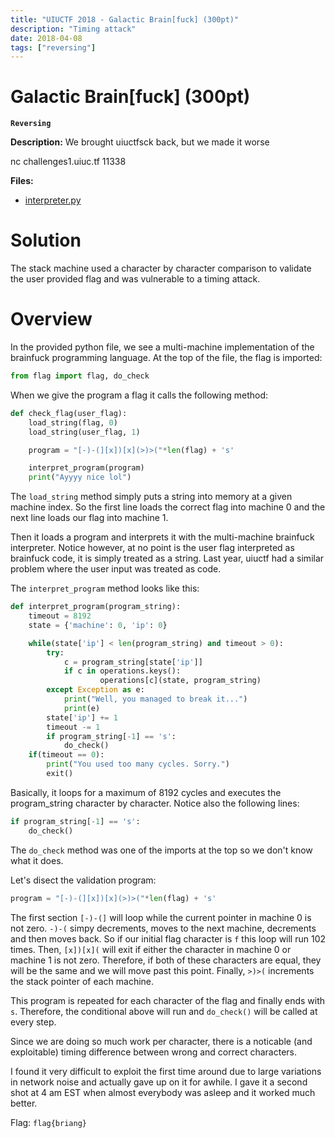 ```yaml
---
title: "UIUCTF 2018 - Galactic Brain[fuck] (300pt)"
description: "Timing attack"
date: 2018-04-08
tags: ["reversing"]
---
```


# Galactic Brain\[fuck\] (300pt)

**`Reversing`**

**Description:** We brought uiuctfsck back, but we made it worse

nc challenges1.uiuc.tf 11338

**Files:**

* [interpreter.py](/code/2018/UIUCTF/galactic-brain[fuck]/interpreter.py)

# Solution

The stack machine used a character by character comparison to validate the user provided flag and was vulnerable to a timing attack.

# Overview

In the provided python file, we see a multi-machine implementation of the brainfuck programming language. At the top of the file, the flag is imported:

```py
from flag import flag, do_check
```

When we give the program a flag it calls the following method:

```py
def check_flag(user_flag):
    load_string(flag, 0)
    load_string(user_flag, 1)

    program = "[-)-(][x])[x](>)>("*len(flag) + 's'

    interpret_program(program)
    print("Ayyyy nice lol")
```

The `load_string` method simply puts a string into memory at a given machine index. So the first line loads the correct flag into machine 0 and the next line loads our flag into machine 1.

Then it loads a program and interprets it with the multi-machine brainfuck interpreter. Notice however, at no point is the user flag interpreted as brainfuck code, it is simply treated as a string. Last year, uiuctf had a similar problem where the user input was treated as code.

The `interpret_program` method looks like this:

```py
def interpret_program(program_string):
    timeout = 8192
    state = {'machine': 0, 'ip': 0}

    while(state['ip'] < len(program_string) and timeout > 0):
        try:
            c = program_string[state['ip']]
            if c in operations.keys():
                    operations[c](state, program_string)
        except Exception as e:
            print("Well, you managed to break it...")
            print(e)
        state['ip'] += 1
        timeout -= 1
        if program_string[-1] == 's':
            do_check()
    if(timeout == 0):
        print("You used too many cycles. Sorry.")
        exit()
```

Basically, it loops for a maximum of 8192 cycles and executes the program_string character by character. Notice also the following lines:

```py
if program_string[-1] == 's':
    do_check()
```

The `do_check` method was one of the imports at the top so we don't know what it does.

Let's disect the validation program:

```py
program = "[-)-(][x])[x](>)>("*len(flag) + 's'
```

The first section `[-)-(]` will loop while the current pointer in machine 0 is not zero. `-)-(` simpy decrements, moves to the next machine, decrements and then moves back. So if our initial flag character is `f` this loop will run 102 times. Then, `[x])[x](` will exit if either the character in machine 0 or machine 1 is not zero. Therefore, if both of these characters are equal, they will be the same and we will move past this point. Finally, `>)>(` increments the stack pointer of each machine.

This program is repeated for each character of the flag and finally ends with `s`. Therefore, the conditional above will run and `do_check()` will be called at every step.

Since we are doing so much work per character, there is a noticable (and exploitable) timing difference between wrong and correct characters.

I found it very difficult to exploit the first time around due to large variations in network noise and actually gave up on it for awhile. I gave it a second shot at 4 am EST when almost everybody was asleep and it worked much better.

Flag: `flag{briang}`
